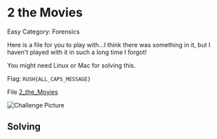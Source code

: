 # 2 the Movies
Easy
Category: Forensics

Here is a file for you to play with...I think there was something in it, but I haven't played with it in such a long time I forgot!

You might need Linux or Mac for solving this.

Flag: `RUSH{ALL_CAPS_MESSAGE}`

File [2_the_Movies](2_the_Movies) 

![Challenge Picture](chandler.png)

## Solving

